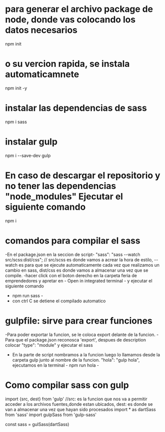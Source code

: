 # para generar el archivo package de node, donde vas colocando los datos necesarios


npm init

# o su vercion rapida, se instala automaticamnete

npm init -y

# instalar las dependencias de sass
npm i sass

# instalar gulp
 npm i --save-dev gulp

# En caso de descargar el repositorio y no tener las dependencias "node_modules" Ejecutar el siguiente comando

npm i

# comandos para compilar el sass
-En el package.json en la seccion de script- "sass": "sass --watch src/scss:dist/css";  // src/scss es donde vamos a acrear la hora de estilo, --watch es para que se ejecute automaticamente cada vez que realizamos un cambio en sass, dist/css es donde vamos a almacenar una vez que se compile.
-hacer click con el boton derecho en la carpeta feria de emprendedores y apretar en - Open in integrated terminal - 
y ejecutar el siguiente comando
- npm run sass -
- con ctrl C se detiene el compilado automatico

# gulpfile: sirve para crear funciones
-Para poder exportar la funcion, se le coloca export delante de la funcion.
-Para que el package.json reconosca 'export', despues de description colocar "type": "module" y ejecutar el sass
- En la parte de script nombramos a la funcion luego lo llamamos desde la carpeta gulp junto al nombre de la funcion. "hola": "gulp hola", ejecutamos en la terminal - npm run hola -

# Como compilar sass con gulp
import {src, dest} from 'gulp' //src: es la funcion que nos va a permitir acceder a los archivos fuentes,donde estan ubicados, dest: es donde se van a almacenar una vez que hayan sido procesados
import * as dartSass from 'sass'
import gulpSass from 'gulp-sass'

const sass = gulSass(dartSass)